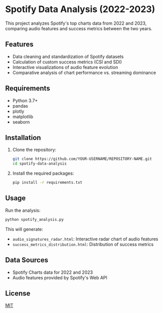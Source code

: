 # Spotify Data Analysis (2022-2023)

This project analyzes Spotify's top charts data from 2022 and 2023, comparing audio features and success metrics between the two years.

## Features

- Data cleaning and standardization of Spotify datasets
- Calculation of custom success metrics (CSI and SDI)
- Interactive visualizations of audio feature evolution
- Comparative analysis of chart performance vs. streaming dominance

## Requirements

- Python 3.7+
- pandas
- plotly
- matplotlib
- seaborn

## Installation

1. Clone the repository:
   ```bash
   git clone https://github.com/YOUR-USERNAME/REPOSITORY-NAME.git
   cd spotify-data-analysis
   ```

2. Install the required packages:
   ```bash
   pip install -r requirements.txt
   ```

## Usage

Run the analysis:
```bash
python spotify_analysis.py
```

This will generate:
- `audio_signatures_radar.html`: Interactive radar chart of audio features
- `success_metrics_distribution.html`: Distribution of success metrics

## Data Sources
- Spotify Charts data for 2022 and 2023
- Audio features provided by Spotify's Web API

## License
[MIT](LICENSE)
